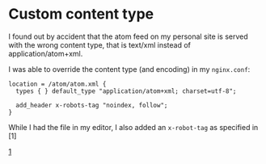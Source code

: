# Custom content type

I found out by accident that the atom feed on my personal site
is served with the wrong content type, that is text/xml instead
of application/atom+xml.

I was able to override the content type (and encoding) in my `nginx.conf`:

    location = /atom/atom.xml {
      types { } default_type "application/atom+xml; charset=utf-8";

      add_header x-robots-tag "noindex, follow";
    }

While I had the file in my editor, I also added an `x-robot-tag` as 
specified in [1]

[1](https://developers.google.com/search/reference/robots_meta_tag)
